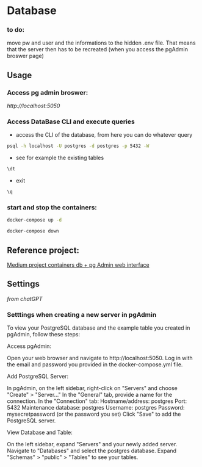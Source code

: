 # Database

### to do:
move pw and user and the informations to the hidden .env file. That means that the server then has to be recreated (when you access the pgAdmin broswer page)

## Usage 

### Access pg admin broswer:   
_http://localhost:5050_

### Access DataBase CLI and execute queries

* access the CLI of the database, from here you can do whatever query
```bash
psql -h localhost -U postgres -d postgres -p 5432 -W

```
* see for example the existing tables 
```bash
\dt
```

* exit
```bash
\q
``````



### start and stop the containers:

```bash
docker-compose up -d
```
```bash
docker-compose down
```

## Reference project:

[Medium project containers db + pg Admin web interface](https://medium.com/@jewelski/quickly-set-up-a-local-postgres-database-using-docker-5098052a4726)

## Settings

*from chatGPT*

### Setttings when creating a new server in pgAdmin


To view your PostgreSQL database and the example table you created in pgAdmin, follow these steps:

Access pgAdmin:

Open your web browser and navigate to http://localhost:5050. Log in with the email and password you provided in the docker-compose.yml file.

Add PostgreSQL Server:

In pgAdmin, on the left sidebar, right-click on "Servers" and choose "Create" > "Server..."
In the "General" tab, provide a name for the connection.
In the "Connection" tab:
Hostname/address: postgres
Port: 5432
Maintenance database: postgres
Username: postgres
Password: mysecretpassword (or the password you set)
Click "Save" to add the PostgreSQL server.

View Database and Table:

On the left sidebar, expand "Servers" and your newly added server.
Navigate to "Databases" and select the postgres database.
Expand "Schemas" > "public" > "Tables" to see your tables.



